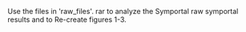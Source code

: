 Use the files in 'raw_files'. rar to analyze the Symportal raw symportal results and to Re-create figures 1-3. 
